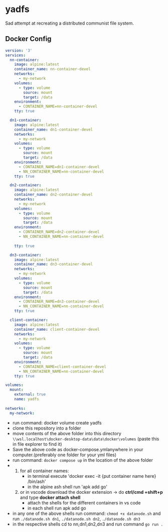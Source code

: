 # yadfs
Sad attempt at recreating a distributed communist file system.


## Docker Config
```yml
version: '3'
services:
  nn-container:
    image: alpine:latest
    container_name: nn-container-devel
    networks:
      - my-network
    volumes:
      - type: volume
        source: mount
        target: /data
    environment:
      - CONTAINER_NAME=nn-container-devel
    tty: true

  dn1-container:
    image: alpine:latest
    container_name: dn1-container-devel
    networks:
      - my-network
    volumes:
      - type: volume
        source: mount
        target: /data
    environment:
      - CONTAINER_NAME=dn1-container-devel
      - NN_CONTAINER_NAME=nn-container-devel
    tty: true

  dn2-container:
    image: alpine:latest
    container_name: dn2-container-devel
    networks:
      - my-network
    volumes:
      - type: volume
        source: mount
        target: /data
    environment:
      - CONTAINER_NAME=dn2-container-devel
      - NN_CONTAINER_NAME=nn-container-devel
      
    tty: true

  dn3-container:
    image: alpine:latest
    container_name: dn3-container-devel
    networks:
      - my-network
    volumes:
      - type: volume
        source: mount
        target: /data
    environment:
      - CONTAINER_NAME=dn3-container-devel
      - NN_CONTAINER_NAME=nn-container-devel
    tty: true

  client-container:
    image: alpine:latest
    container_name: client-container-devel
    networks:
      - my-network
    volumes:
      - type: volume
        source: mount
        target: /data
    environment:
      - CONTAINER_NAME=client-container-devel
      - NN_CONTAINER_NAME=nn-container-devel
    tty: true

volumes:
  mount:
    external: true
    name: yadfs
  
networks:
  my-network:
```
- run command: docker volume create yadfs
- clone this repository into a folder
- move contents of the above folder into this directory  `\\wsl.localhost\docker-desktop-data\data\docker\volumes` (paste this in file explorer to find it)
- Save the above code as docker-compose.ymlanywhere in your computer.(preferably one folder for your yml files)
- run command: `docker compose up` in the location of the above folder
-
  1. for all container names:
     - in terminal execute 'docker exec -it {put container name here} /bin/ash'
     - in the alpine ash shell run 'apk add go'
  2. or in vscode download the docker extension -> do **ctrl/cmd +shift+p** and type **docker attach shell**
      - attach the shells for the different containers in vs code
      - in each shell run apk add go
- in any one of the above shells run command: `chmod +x datanode.sh` and run `./datanode.sh dn1`, `./datanode.sh dn2`, `./datanode.sh dn3`
- in the respective shells cd to nn,dn1,dn2,dn3 and run command `go run .`

